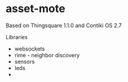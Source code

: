 asset-mote
==========

Based on Thingsquare 1.1.0 and Contiki OS 2.7

Libraries 
- websockets
- rime - neighbor discovery
- sensors
- leds
- 
